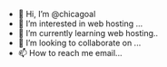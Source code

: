 - 👋 Hi, I’m @chicagoal
- 👀 I’m interested in web hosting ...
- 🌱 I’m currently learning web hosting..
- 💞️ I’m looking to collaborate on ...
- 📫 How to reach me email...

<!---
chicagoal/chicagoal is a ✨ special ✨ repository because its `README.md` (this file) appears on your GitHub profile.
You can click the Preview link to take a look at your changes.
--->
